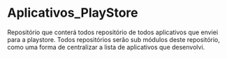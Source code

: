 # Aplicativos_PlayStore
Repositório que conterá todos repositório de todos aplicativos que enviei para a playstore. Todos repositórios serão sub módulos deste repositório, como uma forma de centralizar a lista de aplicativos que desenvolvi.
